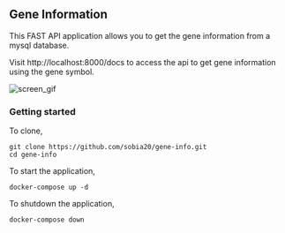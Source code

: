 ## Gene Information

This FAST API application allows you to get the gene information from a mysql database. 

Visit http://localhost:8000/docs  to access the api to get gene information using the gene symbol.

![screen_gif](https://imgur.com/fW56fuG.gif)

### Getting started
To clone, 
```
git clone https://github.com/sobia20/gene-info.git
cd gene-info
```

To start the application, 
```
docker-compose up -d
```

To shutdown the application, 
```
docker-compose down
```
